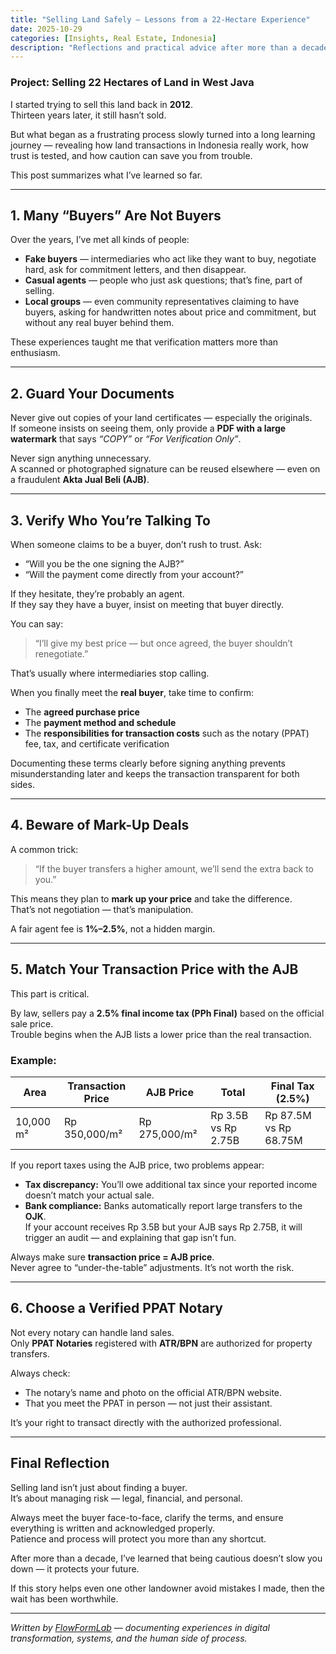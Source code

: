 ```yaml
---
title: "Selling Land Safely — Lessons from a 22-Hectare Experience"
date: 2025-10-29
categories: [Insights, Real Estate, Indonesia]
description: "Reflections and practical advice after more than a decade trying to sell a 22-hectare land in West Java."
---
```


### Project: Selling 22 Hectares of Land in West Java

I started trying to sell this land back in **2012**.  
Thirteen years later, it still hasn’t sold.

But what began as a frustrating process slowly turned into a long learning journey — revealing how land transactions in Indonesia really work, how trust is tested, and how caution can save you from trouble.

This post summarizes what I’ve learned so far.

---

## 1. Many “Buyers” Are Not Buyers

Over the years, I’ve met all kinds of people:

- **Fake buyers** — intermediaries who act like they want to buy, negotiate hard, ask for commitment letters, and then disappear.  
- **Casual agents** — people who just ask questions; that’s fine, part of selling.  
- **Local groups** — even community representatives claiming to have buyers, asking for handwritten notes about price and commitment, but without any real buyer behind them.

These experiences taught me that verification matters more than enthusiasm.

---

## 2. Guard Your Documents

Never give out copies of your land certificates — especially the originals.  
If someone insists on seeing them, only provide a **PDF with a large watermark** that says *“COPY”* or *“For Verification Only”*.

Never sign anything unnecessary.  
A scanned or photographed signature can be reused elsewhere — even on a fraudulent **Akta Jual Beli (AJB)**.

---

## 3. Verify Who You’re Talking To

When someone claims to be a buyer, don’t rush to trust. Ask:

- “Will you be the one signing the AJB?”  
- “Will the payment come directly from your account?”

If they hesitate, they’re probably an agent.  
If they say they have a buyer, insist on meeting that buyer directly.  

You can say:  
> “I’ll give my best price — but once agreed, the buyer shouldn’t renegotiate.”

That’s usually where intermediaries stop calling.

When you finally meet the **real buyer**, take time to confirm:
- The **agreed purchase price**  
- The **payment method and schedule**  
- The **responsibilities for transaction costs** such as the notary (PPAT) fee, tax, and certificate verification  

Documenting these terms clearly before signing anything prevents misunderstanding later and keeps the transaction transparent for both sides.

---

## 4. Beware of Mark-Up Deals

A common trick:  
> “If the buyer transfers a higher amount, we’ll send the extra back to you.”

This means they plan to **mark up your price** and take the difference.  
That’s not negotiation — that’s manipulation.

A fair agent fee is **1%–2.5%**, not a hidden margin.

---

## 5. Match Your Transaction Price with the AJB

This part is critical.

By law, sellers pay a **2.5% final income tax (PPh Final)** based on the official sale price.  
Trouble begins when the AJB lists a lower price than the real transaction.

### Example:

| Area | Transaction Price | AJB Price | Total | Final Tax (2.5%) |
|------|-------------------|-----------|--------|------------------|
| 10,000 m² | Rp 350,000/m² | Rp 275,000/m² | Rp 3.5B vs Rp 2.75B | Rp 87.5M vs Rp 68.75M |

If you report taxes using the AJB price, two problems appear:

- **Tax discrepancy:** You’ll owe additional tax since your reported income doesn’t match your actual sale.  
- **Bank compliance:** Banks automatically report large transfers to the **OJK**.  
  If your account receives Rp 3.5B but your AJB says Rp 2.75B, it will trigger an audit — and explaining that gap isn’t fun.

Always make sure **transaction price = AJB price**.  
Never agree to “under-the-table” adjustments. It’s not worth the risk.

---

## 6. Choose a Verified PPAT Notary

Not every notary can handle land sales.  
Only **PPAT Notaries** registered with **ATR/BPN** are authorized for property transfers.

Always check:
- The notary’s name and photo on the official ATR/BPN website.  
- That you meet the PPAT in person — not just their assistant.

It’s your right to transact directly with the authorized professional.

---

## Final Reflection

Selling land isn’t just about finding a buyer.  
It’s about managing risk — legal, financial, and personal.  

Always meet the buyer face-to-face, clarify the terms, and ensure everything is written and acknowledged properly.  
Patience and process will protect you more than any shortcut.

After more than a decade, I’ve learned that being cautious doesn’t slow you down — it protects your future.

If this story helps even one other landowner avoid mistakes I made, then the wait has been worthwhile.

---

*Written by [FlowFormLab](https://flowformlab.com) — documenting experiences in digital transformation, systems, and the human side of process.*
